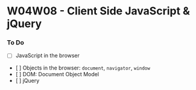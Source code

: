 # W04W08 - Client Side JavaScript & jQuery

### To Do

- [ ] JavaScript in the browser
- [ ] Objects in the browser: `document`, `navigator`, `window`
- [ ] DOM: Document Object Model
- [ ] jQuery
